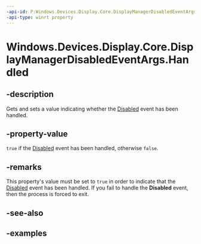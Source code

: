 ```yaml
---
-api-id: P:Windows.Devices.Display.Core.DisplayManagerDisabledEventArgs.Handled
-api-type: winrt property
---
```


<!-- Property syntax.
public bool Handled { get;  set; }
-->

# Windows.Devices.Display.Core.DisplayManagerDisabledEventArgs.Handled

## -description
Gets and sets a value indicating whether the [Disabled](displaymanager_disabled.md) event has been handled.

## -property-value
`true` if the [Disabled](displaymanager_disabled.md) event has been handled, otherwise `false`.

## -remarks
This property's value must be set to `true` in order to indicate that the [Disabled](displaymanager_disabled.md) event has been handled. If you fail to handle the **Disabled** event, then the process is forced to exit.

## -see-also

## -examples

